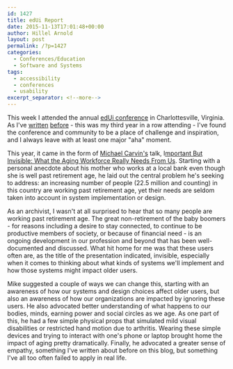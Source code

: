 ```yaml
---
id: 1427
title: edUi Report
date: 2015-11-13T17:01:48+00:00
author: Hillel Arnold
layout: post
permalink: /?p=1427
categories:
  - Conferences/Education
  - Software and Systems
tags:
  - accessibility
  - conferences
  - usability
excerpt_separator: <!--more-->
---
```

This week I attended the annual [edUi conference](http://eduiconf.org/) in Charlottesville, Virginia. As I've [written](http://blog.rockarch.org/?p=875) [before](http://blog.rockarch.org/?p=1239) - this was my third year in a row attending - I've found the conference and community to be a place of challenge and inspiration, and I always leave with at least one major "aha" moment.<!--more-->

This year, it came in the form of [Michael Carvin's](https://twitter.com/mcarvin) talk, I[mportant But Invisible: What the Aging Workforce Really Needs From Us](http://eduiconf.org/sessions/edui_uxage/). Starting with a personal anecdote about his mother who works at a local bank even though she is well past retirement age, he laid out the central problem he's seeking to address: an increasing number of people (22.5 million and counting) in this country are working past retirement age, yet their needs are seldom taken into account in system implementation or design.

As an archivist, I wasn't at all surprised to hear that so many people are working past retirement age. The great non-retirement of the baby boomers - for reasons including a desire to stay connected, to continue to be productive members of society, or because of financial need - is an ongoing development in our profession and beyond that has been well-documented and discussed. What hit home for me was that these users often are, as the title of the presentation indicated, invisible, especially when it comes to thinking about what kinds of systems we'll implement and how those systems might impact older users.

Mike suggested a couple of ways we can change this, starting with an awareness of how our systems and design choices affect older users, but also an awareness of how our organizations are impacted by ignoring these users. He also advocated better understanding of what happens to our bodies, minds, earning power and social circles as we age. As one part of this, he had a few simple physical props that simulated mild visual disabilities or restricted hand motion due to arthritis. Wearing these simple devices and trying to interact with one's phone or laptop brought home the impact of aging pretty dramatically. Finally, he advocated a greater sense of empathy, something I've written about before on this blog, but something I've all too often failed to apply in real life.
